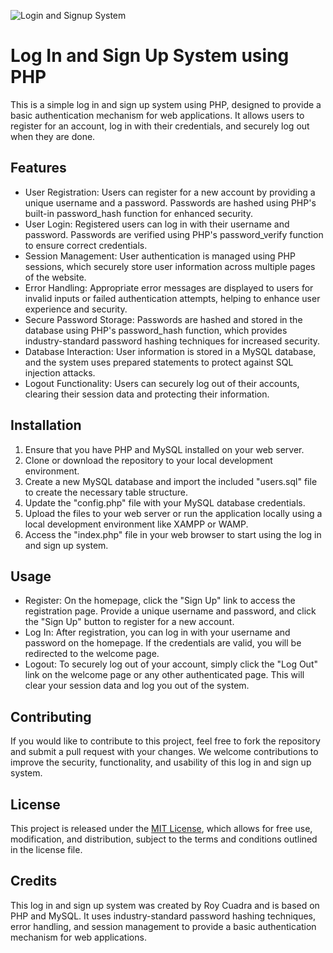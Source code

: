![Login and Signup System](login-signup.png)

# Log In and Sign Up System using PHP

This is a simple log in and sign up system using PHP, designed to provide a basic authentication mechanism for web applications. It allows users to register for an account, log in with their credentials, and securely log out when they are done.

## Features
- User Registration: Users can register for a new account by providing a unique username and a password. Passwords are hashed using PHP's built-in password_hash function for enhanced security.
- User Login: Registered users can log in with their username and password. Passwords are verified using PHP's password_verify function to ensure correct credentials.
- Session Management: User authentication is managed using PHP sessions, which securely store user information across multiple pages of the website.
- Error Handling: Appropriate error messages are displayed to users for invalid inputs or failed authentication attempts, helping to enhance user experience and security.
- Secure Password Storage: Passwords are hashed and stored in the database using PHP's password_hash function, which provides industry-standard password hashing techniques for increased security.
- Database Interaction: User information is stored in a MySQL database, and the system uses prepared statements to protect against SQL injection attacks.
- Logout Functionality: Users can securely log out of their accounts, clearing their session data and protecting their information.

## Installation
1. Ensure that you have PHP and MySQL installed on your web server.
2. Clone or download the repository to your local development environment.
3. Create a new MySQL database and import the included "users.sql" file to create the necessary table structure.
4. Update the "config.php" file with your MySQL database credentials.
5. Upload the files to your web server or run the application locally using a local development environment like XAMPP or WAMP.
6. Access the "index.php" file in your web browser to start using the log in and sign up system.

## Usage
- Register: On the homepage, click the "Sign Up" link to access the registration page. Provide a unique username and password, and click the "Sign Up" button to register for a new account.
- Log In: After registration, you can log in with your username and password on the homepage. If the credentials are valid, you will be redirected to the welcome page.
- Logout: To securely log out of your account, simply click the "Log Out" link on the welcome page or any other authenticated page. This will clear your session data and log you out of the system.

## Contributing
If you would like to contribute to this project, feel free to fork the repository and submit a pull request with your changes. We welcome contributions to improve the security, functionality, and usability of this log in and sign up system.

## License
This project is released under the [MIT License](LICENSE), which allows for free use, modification, and distribution, subject to the terms and conditions outlined in the license file.

## Credits
This log in and sign up system was created by Roy Cuadra and is based on PHP and MySQL. It uses industry-standard password hashing techniques, error handling, and session management to provide a basic authentication mechanism for web applications.
